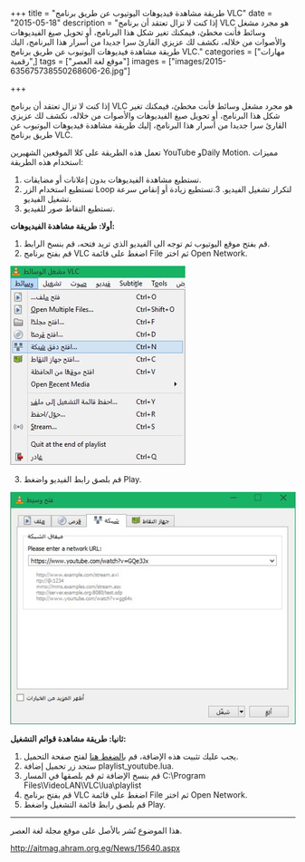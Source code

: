 +++
title = "طريقة مشاهدة فيديوهات اليوتيوب عن طريق برنامج VLC"
date = "2015-05-18"
description = "إذا كنت لا تزال تعتقد أن برنامج VLC هو مجرد مشغل وسائط فأنت مخطئ، فيمكنك تغير شكل هذا البرنامج، أو تحويل صيغ الفيديوهات والأصوات من خلاله، نكشف لك عزيزي القارئ سرا جديدا من أسرار هذا البرنامج، اليك طريقة مشاهدة فيديوهات اليوتيوب عن طريق برنامج VLC."
categories = ["مهارات رقمية",]
tags = ["موقع لغة العصر"]
images = ["images/2015-635675738550268606-26.jpg"]

+++

إذا كنت لا تزال تعتقد أن برنامج VLC هو مجرد مشغل وسائط فأنت مخطئ، فيمكنك تغير شكل هذا البرنامج، أو تحويل صيغ الفيديوهات والأصوات من خلاله، نكشف لك عزيزي القارئ سرا جديدا من أسرار هذا البرنامج، إليك طريقة مشاهدة فيديوهات اليوتيوب عن طريق برنامج VLC.

تعمل هذه الطريقة على كلا الموقعين الشهيرين YouTube وDaily Motion.
مميزات استخدام هذه الطريقة:

1. تستطيع مشاهدة الفيديوهات بدون إعلانات أو مضايقات.
2. تستطيع استخدام الزر Loop لتكرار تشغيل الفيديو.
3.تستطيع زيادة أو إنقاص سرعة تشغيل الفيديو.
4. تستطيع التقاط صور للفيديو.

**أولا: طريقة مشاهدة الفيديوهات:**

1. قم بفتح موقع اليوتيوب ثم توجه الى الفيديو الذي تريد فتحه، قم بنسخ الرابط.
2. قم بفتح برنامج VLC اضغط على قائمة File ثم اختر Open Network.

![1](images/2015-635675738392612356-261.jpg)

3. قم بلصق رابط الفيديو واضغط Play.

![2](images/2015-635675738550268606-26.jpg)


**ثانيا: طريقة مشاهدة قوائم التشغيل:**
1. يجب عليك تثبيت هذه الإضافة، قم [بالضغط هنا](http://addons.videolan.org/content/show.php/?content=149909) لفتح صفحة التحميل.
2. ستجد زر تحميل إضافة playlist\_youtube.lua.
3. قم بنسخ الإضافة ثم قم بلصقها في المسار
C:\Program Files\VideoLAN\VLC\lua\playlist
4. قم بفتح برنامج VLC اضغط على قائمة File ثم اختر Open Network.
5. قم بلصق رابط قائمة التشغيل واضغط Play.

---
هذا الموضوع نٌشر باﻷصل على موقع مجلة لغة العصر.

http://aitmag.ahram.org.eg/News/15640.aspx